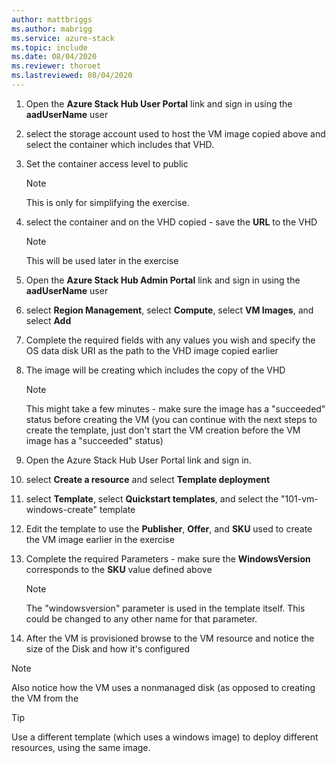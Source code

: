 ```yaml
---
author: mattbriggs
ms.author: mabrigg
ms.service: azure-stack
ms.topic: include
ms.date: 08/04/2020
ms.reviewer: thoroet
ms.lastreviewed: 08/04/2020
---
```


1. Open the **Azure Stack Hub User Portal** link  and sign in using the **aadUserName** user

2. select the storage account used to host the VM image copied above and select the container which includes that VHD.

3. Set the container access level to public

    > [!Note]  
    > This is only for simplifying the exercise.

4. select the container and on the VHD copied - save the **URL** to the VHD

    > [!Note]  
    > This will be used later in the exercise

5. Open the **Azure Stack Hub Admin Portal** link  and sign in using the **aadUserName** user

6. select **Region Management**, select **Compute**, select **VM Images**, and select **Add**

7. Complete the required fields with any values you wish and specify the OS data disk URI as the path to the VHD image copied earlier


8. The image will be creating which includes the copy of the VHD

    > [!Note]  
    > This might take a few minutes - make sure the image has a "succeeded" status before creating the VM (you can continue with the next steps to create the template, just don't start the VM creation before the VM image has a "succeeded" status)

9. Open the Azure Stack Hub User Portal link  and sign in.

10. select **Create a resource** and select **Template deployment**

11. select **Template**, select **Quickstart templates**, and select the "101-vm-windows-create" template

12. Edit the template to use the **Publisher**, **Offer**, and **SKU** used to create the VM image earlier in the exercise

13. Complete the required Parameters - make sure the **WindowsVersion** corresponds to the **SKU** value defined above

    > [!Note]  
    > The "windowsversion" parameter is used in the template itself. This could be changed to any other name for that parameter.

14. After the VM is provisioned browse to the VM resource and notice the size of the Disk and how it's configured

> [!Note]  
> Also notice how the VM uses a nonmanaged disk (as opposed to creating the VM from the

> [!Tip]  
> Use a different template (which uses a windows image) to deploy different resources, using the same image.
